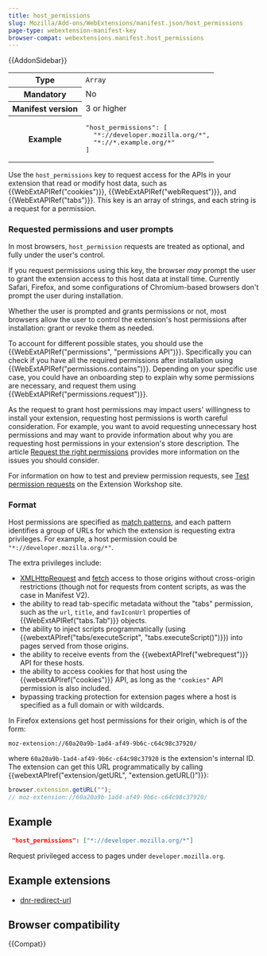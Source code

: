 ```yaml
---
title: host_permissions
slug: Mozilla/Add-ons/WebExtensions/manifest.json/host_permissions
page-type: webextension-manifest-key
browser-compat: webextensions.manifest.host_permissions
---
```


{{AddonSidebar}}

<table class="fullwidth-table standard-table">
  <tbody>
    <tr>
      <th scope="row">Type</th>
      <td><code>Array</code></td>
    </tr>
    <tr>
      <th scope="row">Mandatory</th>
      <td>No</td>
    </tr>
    <tr>
      <th scope="row">Manifest version</th>
      <td>3 or higher</td>
    </tr>
    <tr>
      <th scope="row">Example</th>
      <td>
        <pre class="brush: json;">
"host_permissions": [
  "*://developer.mozilla.org/*",
  "*://*.example.org/*"
]</pre
        >
      </td>
    </tr>
  </tbody>
</table>

Use the `host_permissions` key to request access for the APIs in your extension that read or modify host data, such as {{WebExtAPIRef("cookies")}}, {{WebExtAPIRef("webRequest")}}, and {{WebExtAPIRef("tabs")}}. This key is an array of strings, and each string is a request for a permission.

### Requested permissions and user prompts

In most browsers, `host_permission` requests are treated as optional, and fully under the user's control.

If you request permissions using this key, the browser _may_ prompt the user to grant the extension access to this host data at install time. Currently Safari, Firefox, and some configurations of Chromium-based browsers don't prompt the user during installation.

Whether the user is prompted and grants permissions or not, most browsers allow the user to control the extension's host permissions after installation: grant or revoke them as needed.

To account for different possible states, you should use the {{WebExtAPIRef("permissions", "permissions API")}}. Specifically you can check if you have all the required permissions after installation using {{WebExtAPIRef("permissions.contains")}}. Depending on your specific use case, you could have an onboarding step to explain why some permissions are necessary, and request them using {{WebExtAPIRef("permissions.request")}}.

As the request to grant host permissions may impact users' willingness to install your extension, requesting host permissions is worth careful consideration. For example, you want to avoid requesting unnecessary host permissions and may want to provide information about why you are requesting host permissions in your extension's store description. The article [Request the right permissions](https://extensionworkshop.com/documentation/develop/request-the-right-permissions/) provides more information on the issues you should consider.

For information on how to test and preview permission requests, see [Test permission requests](https://extensionworkshop.com/documentation/develop/test-permission-requests/) on the Extension Workshop site.

### Format

Host permissions are specified as [match patterns](/en-US/docs/Mozilla/Add-ons/WebExtensions/Match_patterns), and each pattern identifies a group of URLs for which the extension is requesting extra privileges. For example, a host permission could be `"*://developer.mozilla.org/*"`.

The extra privileges include:

- [XMLHttpRequest](/en-US/docs/Web/API/XMLHttpRequest) and [fetch](/en-US/docs/Web/API/Fetch_API) access to those origins without cross-origin restrictions (though not for requests from content scripts, as was the case in Manifest V2).
- the ability to read tab-specific metadata without the "tabs" permission, such as the `url`, `title`, and `favIconUrl` properties of {{WebExtAPIRef("tabs.Tab")}} objects.
- the ability to inject scripts programmatically (using {{webextAPIref("tabs/executeScript", "tabs.executeScript()")}}) into pages served from those origins.
- the ability to receive events from the {{webextAPIref("webrequest")}} API for these hosts.
- the ability to access cookies for that host using the {{webextAPIref("cookies")}} API, as long as the `"cookies"` API permission is also included.
- bypassing tracking protection for extension pages where a host is specified as a full domain or with wildcards.

In Firefox extensions get host permissions for their origin, which is of the form:

```
moz-extension://60a20a9b-1ad4-af49-9b6c-c64c98c37920/
```

where `60a20a9b-1ad4-af49-9b6c-c64c98c37920` is the extension's internal ID. The extension can get this URL programmatically by calling {{webextAPIref("extension/getURL", "extension.getURL()")}}:

```js
browser.extension.getURL("");
// moz-extension://60a20a9b-1ad4-af49-9b6c-c64c98c37920/
```

## Example

```json
 "host_permissions": ["*://developer.mozilla.org/*"]
```

Request privileged access to pages under `developer.mozilla.org`.

## Example extensions

<!-- Ideally we'd use the WebExtExamples template, but examples are not categorized by manifest keys yet - https://github.com/mdn/webextensions-examples/issues/524 -->

- [dnr-redirect-url](https://github.com/mdn/webextensions-examples/tree/master/dnr-redirect-url)

## Browser compatibility

{{Compat}}
